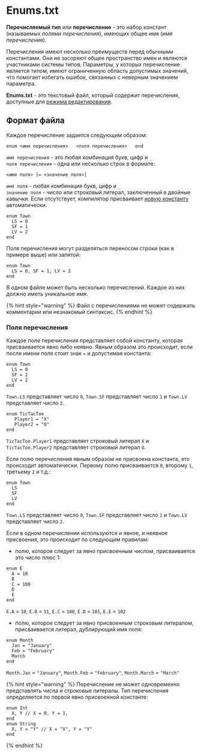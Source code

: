 # Enums.txt

**Перечисляемый тип** или **перечисление** - это набор констант \(называемых _полями перечисления_\), имеющих общее имя \(_имя перечисления_\).

Перечисления имеют несколько преимуществ перед обычными константами. Они не засоряют общее пространство имен и являются участниками системы типов. Параметры, у которых перечисление является типом, имеют ограниченную область допустимых значений, что помогает избегать ошибок, связанных с неверным значением параметра.

**Enums.txt** - это текстовый файл, который содержит перечисления, доступные для [режима редактирования](./).

## Формат файла

Каждое перечисление задается следующим образом:

`enum <имя перечисления>  
<поля перечисления>  
end`

`имя перечисления` - это любая комбинация букв, цифр и `_`   
`поля перечисления` - одна или несколько строк в формате:  

`<имя поля> [= <значение поля>]`

`имя поля` - любая комбинация букв, цифр и `_`   
`значение поля` - число или строковый литерал, заключенный в двойные кавычки. Если отсутствует, компилятор присваивает [новую константу](enums.txt.md#format-faila) автоматически.

```text
enum Town
  LS = 0
  SF = 1
  LV = 2
end
```

Поля перечисления могут разделяться переносом строки \(как в примере выше\) или запятой:

```text
enum Town
  LS = 0, SF = 1, LV = 2
end
```

В одном файле может быть несколько перечислений. Каждое из них должно иметь уникальное имя.

{% hint style="warning" %}
Файл с перечислениями не может содержать комментарии или незнакомый синтаксис.
{% endhint %}

### Поля перечисления

Каждое поле перечисления представляет собой константу, которая присваивается явно либо неявно. Явным образом это происходит, если после имени поля стоит знак `=` и допустимая константа:

```text
enum Town
  LS = 0
  SF = 1
  LV = 2
end
```

`Town.LS` представляет число `0`, `Town.SF` представляет число `1` и `Town.LV` представляет число `2`.

```text
enum TicTacToe
   Player1 = "X"
   Player2 = "O"
end
```

`TicTacToe.Player1` представляет строковый литерал `X` и `TicTacToe.Player2` представляет строковый литерал `O`.

Если полю перечисления явным образом не присвоена константа, это происходит автоматически. Первому полю присваивается `0`, второму `1`, третьему `2` и т.д.:

```text
enum Town
  LS
  SF
  LV
end
```

`Town.LS` представляет число `0`, `Town.SF` представляет число `1` и `Town.LV` представляет число `2`.

Если в одном перечислении используются и явное, и неявное присвоения, это происходит по следующим правилам:

* полю, которое следует за явно присвоенным числом, присваивается это число плюс 1:

```text
enum E
  A = 10
  B
  C = 100
  D
  E
end
```

`E.A` = `10`, `E.B` = `11`, `E.C` = `100`, `E.D` = `101`, `E.E` = `102`

* полю, которое следует за явно присвоенным строковым литералом, присваивается литерал, дублирующий имя поля:

```text
enum Month
  Jan = "January"
  Feb = "February"
  March
end
```

`Month.Jan` = `"January"`, `Month.Feb` = `"February"`, `Month.March` = `"March"`

{% hint style="warning" %}
Перечисление не может одновременно представлять числа и строковые литералы. Тип перечисления определяется по первой явно присвоенной константе:

```text
enum Int
  X, Y // X = 0, Y = 1,
end
enum String
  X, Y = "Y" // X = "X", Y = "Y"
end
```
{% endhint %}

